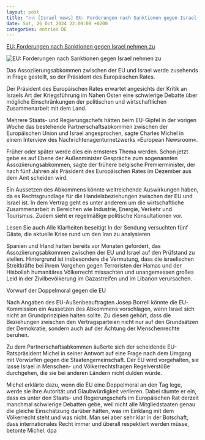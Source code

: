 ```yaml
---
layout: post
title: "🔥🔥 [Israel news] EU: Forderungen nach Sanktionen gegen Israel nehmen zu"
date: Sat, 26 Oct 2024 22:00:00 +0200
categories: entries DE
---
```

[EU: Forderungen nach Sanktionen gegen Israel nehmen zu](https://www.juedische-allgemeine.de/politik/eu-forderungen-nach-sanktionen-gegen-israel-nehmen-zu/)

![EU: Forderungen nach Sanktionen gegen Israel nehmen zu](https://www.juedische-allgemeine.de/wp-content/uploads/2024/10/e392a83a-8380-4a3b-b982-249e64dc07f5-1440x720-1440x720-c-default.jpg)

Das Assoziierungsabkommen zwischen der EU und Israel werde zusehends in Frage gestellt, so der Präsident des Europäischen Rates.

Der Präsident des Europäischen Rates erwartet angesichts der Kritik an Israels Art der Kriegsführung im Nahen Osten eine schwierige Debatte über mögliche Einschränkungen der politischen und wirtschaftlichen Zusammenarbeit mit dem Land.

Mehrere Staats- und Regierungschefs hätten beim EU-Gipfel in der vorigen Woche das bestehende Partnerschaftsabkommen zwischen der Europäischen Union und Israel angesprochen, sagte Charles Michel in einem Interview des Nachrichtenagenturnetzwerks »European Newsroom«.

Früher oder später werde dies ein ernsteres Thema werden. Schon jetzt gebe es auf Ebene der Außenminister Gespräche zum sogenannten Assoziierungsabkommen, sagte der frühere belgische Premierminister, der nach fünf Jahren als Präsident des Europäischen Rates im Dezember aus dem Amt scheiden wird.

Ein Aussetzen des Abkommens könnte weitreichende Auswirkungen haben, da es Rechtsgrundlage für die Handelsbeziehungen zwischen der EU und Israel ist. In dem Vertrag geht es unter anderem um die wirtschaftliche Zusammenarbeit in Bereichen wie Industrie, Energie, Verkehr und Tourismus. Zudem sieht er regelmäßige politische Konsultationen vor.

Lesen Sie auch Alle Klarheiten beseitigt In der Sendung versuchten fünf Gäste, die aktuelle Krise rund um den Iran zu analysieren

Spanien und Irland hatten bereits vor Monaten gefordert, das Assoziierungsabkommen zwischen der EU und Israel auf den Prüfstand zu stellen. Hintergrund ist insbesondere die Vermutung, dass die israelischen Streitkräfte bei ihrem Vorgehen gegen Terroristen der Hamas und der Hisbollah humanitäres Völkerrecht missachten und unangemessen großes Leid in der Zivilbevölkerung im Gazastreifen und im Libanon verursachen.

Vorwurf der Doppelmoral gegen die EU

Nach Angaben des EU-Außenbeauftragten Josep Borrell könnte die EU-Kommission ein Aussetzen des Abkommens vorschlagen, wenn Israel sich nicht an Grundprinzipien halten sollte. Zu diesen gehört, dass die Beziehungen zwischen den Vertragsparteien nicht nur auf den Grundsätzen der Demokratie, sondern auch auf der Achtung der Menschenrechte beruhen.

Zu dem Partnerschaftsabkommen äußerte sich der scheidende EU-Ratspräsident Michel in seiner Antwort auf eine Frage nach dem Umgang mit Vorwürfen gegen die Staatengemeinschaft. Der EU wird vorgehalten, sie lasse Israel in Menschen- und Völkerrechtsfragen Regelverstöße durchgehen, die sie bei anderen Ländern nicht dulden würde.

Michel erklärte dazu, wenn die EU eine Doppelmoral an den Tag lege, werde sie ihre Autorität und Glaubwürdigkeit verlieren. Dabei räumte er ein, dass es unter den Staats- und Regierungschefs im Europäischen Rat derzeit manchmal schwierige Debatten gebe, weil nicht alle Mitgliedstaaten genau die gleiche Einschätzung darüber hätten, was im Einklang mit dem Völkerrecht steht und was nicht. Man sei aber sehr klar in der Botschaft, dass internationales Recht immer und überall respektiert werden müsse, betonte Michel. dpa

